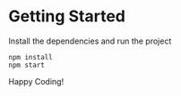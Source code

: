 # Getting Started
Install the dependencies and run the project
```
npm install
npm start
```
Happy Coding!
